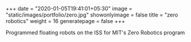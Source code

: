 +++
date = "2020-01-05T19:41:01+05:30"
image = "static/images/portfolio/zero.jpg"
showonlyimage = false
title = "zero robotics"
weight = 16
generatepage = false
+++

Programmed floating robots on the ISS for MIT's Zero Robotics program
